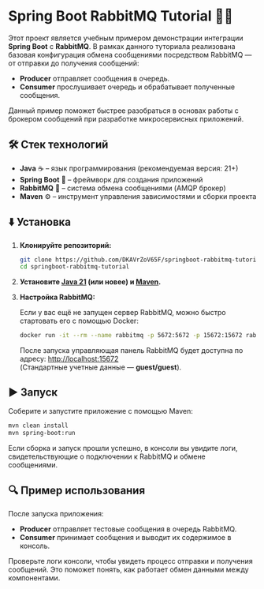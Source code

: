 # Spring Boot RabbitMQ Tutorial 🐰🚀

Этот проект является учебным примером демонстрации интеграции **Spring Boot** с **RabbitMQ**. В рамках данного туториала реализована базовая конфигурация обмена сообщениями посредством RabbitMQ — от отправки до получения сообщений:

- **Producer** отправляет сообщения в очередь.
- **Consumer** прослушивает очередь и обрабатывает полученные сообщения.

Данный пример поможет быстрее разобраться в основах работы с брокером сообщений при разработке микросервисных приложений.

## 🛠 Стек технологий

- **Java** ☕ – язык программирования (рекомендуемая версия: 21+)
- **Spring Boot** 🌱 – фреймворк для создания приложений
- **RabbitMQ** 🐰 – система обмена сообщениями (AMQP брокер)
- **Maven** ⚙️ – инструмент управления зависимостями и сборки проекта

## ⬇️ Установка

1. **Клонируйте репозиторий:**

   ```bash
   git clone https://github.com/DKAVrZoV65F/springboot-rabbitmq-tutorial.git
   cd springboot-rabbitmq-tutorial
   ```

2. **Установите [Java 21](https://www.oracle.com/java/technologies/javase-jdk21-downloads.html) (или новее) и [Maven](https://maven.apache.org/install.html).**

3. **Настройка RabbitMQ:**

   Если у вас ещё не запущен сервер RabbitMQ, можно быстро стартовать его с помощью Docker:

   ```bash
   docker run -it --rm --name rabbitmq -p 5672:5672 -p 15672:15672 rabbitmq:management
   ```

   После запуска управляющая панель RabbitMQ будет доступна по адресу: [http://localhost:15672](http://localhost:15672)  
   (Стандартные учетные данные — **guest/guest**).

## ▶️ Запуск

Соберите и запустите приложение с помощью Maven:

```bash
mvn clean install
mvn spring-boot:run
```

Если сборка и запуск прошли успешно, в консоли вы увидите логи, свидетельствующие о подключении к RabbitMQ и обмене сообщениями.


## 🔍 Пример использования

После запуска приложения:

- **Producer** отправляет тестовые сообщения в очередь RabbitMQ.
- **Consumer** принимает сообщения и выводит их содержимое в консоль.

Проверьте логи консоли, чтобы увидеть процесс отправки и получения сообщений. Это поможет понять, как работает обмен данными между компонентами.
